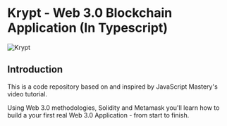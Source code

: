 # Krypt - Web 3.0 Blockchain Application (In Typescript)
![Krypt](https://i.ibb.co/DVF4tNW/image.png)

## Introduction
This is a code repository based on and inspired by JavaScript Mastery's video tutorial.

Using Web 3.0 methodologies, Solidity and Metamask you'll learn how to build a your first real Web 3.0 Application - from start to finish.

